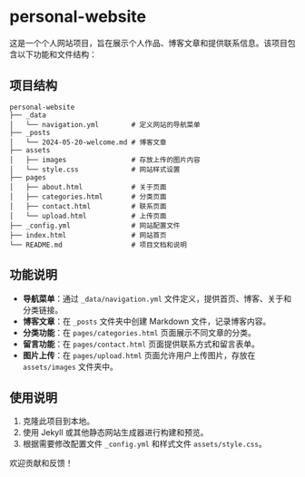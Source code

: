 # personal-website
这是一个个人网站项目，旨在展示个人作品、博客文章和提供联系信息。该项目包含以下功能和文件结构：

## 项目结构
```
personal-website
├── _data
│   └── navigation.yml        # 定义网站的导航菜单
├── _posts
│   └── 2024-05-20-welcome.md # 博客文章
├── assets
│   ├── images                # 存放上传的图片内容
│   └── style.css             # 网站样式设置
├── pages
│   ├── about.html            # 关于页面
│   ├── categories.html       # 分类页面
│   ├── contact.html          # 联系页面
│   └── upload.html           # 上传页面
├── _config.yml               # 网站配置文件
├── index.html                # 网站首页
└── README.md                 # 项目文档和说明
```

## 功能说明
- **导航菜单**：通过 `_data/navigation.yml` 文件定义，提供首页、博客、关于和分类链接。
- **博客文章**：在 `_posts` 文件夹中创建 Markdown 文件，记录博客内容。
- **分类功能**：在 `pages/categories.html` 页面展示不同文章的分类。
- **留言功能**：在 `pages/contact.html` 页面提供联系方式和留言表单。
- **图片上传**：在 `pages/upload.html` 页面允许用户上传图片，存放在 `assets/images` 文件夹中。

## 使用说明
1. 克隆此项目到本地。
2. 使用 Jekyll 或其他静态网站生成器进行构建和预览。
3. 根据需要修改配置文件 `_config.yml` 和样式文件 `assets/style.css`。

欢迎贡献和反馈！